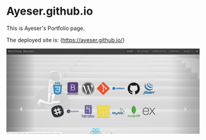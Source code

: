 # Ayeser.github.io
This is Ayeser's Portfolio page.

The deployed site is: (https://ayeser.github.io/)

![alt text](https://github.com/Ayeser/Ayeser.github.io/blob/master/githubPortfolio.png?raw=true "Portfolio Site")
